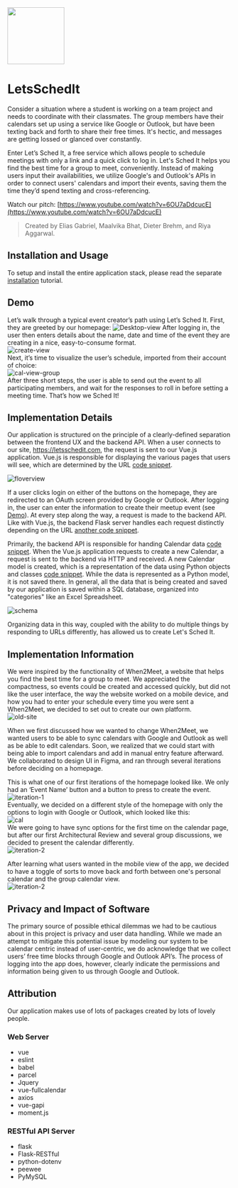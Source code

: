 <img src="/documentation/logo_20190419.png" width="128">


# LetsSchedIt
Consider a situation where a student is working on a team project and needs to coordinate with their classmates. The group members have their calendars set up using a service like Google or Outlook, but have been texting back and forth to share their free times. It's hectic, and messages are getting lossed or glanced over constantly.

Enter Let’s Sched It, a free service which allows people to schedule meetings with only a link and a quick click to log in. Let's Sched It helps you find the best time for a group to meet, conveniently. Instead of making users input their availabilities, we utilize Google's and Outlook's APIs in order to connect users' calendars and import their events, saving them the time they’d spend texting and cross-referencing.

Watch our pitch: [https://www.youtube.com/watch?v=6OU7aDdcucE](https://www.youtube.com/watch?v=6OU7aDdcucE)

> Created by Elias Gabriel, Maalvika Bhat, Dieter Brehm, and Riya Aggarwal.


## Installation and Usage
To setup and install the entire application stack, please read the separate [installation](/INSTALLATION.md) tutorial.

## Demo
Let’s walk through a typical event creator’s path using Let’s Sched It.
First, they are greeted by our homepage:
![Desktop-view](documentation/mockups/Desktop-Home-LeavesHalf.png)
After logging in, the user then enters details about the name, date and time of the event they are creating in a nice, easy-to-consume format.  
![create-view](documentation/create-view.png)  
Next, it’s time to visualize the user’s schedule, imported from their account of choice:  
![cal-view-group](documentation/mockups/Desktop-Calendar-Group.png)  
After three short steps, the user is able to send out the event to all participating members, and wait for the responses to roll in before setting a meeting time. That’s how we Sched It!  


## Implementation Details
Our application is structured on the principle of a clearly-defined separation between the frontend UX and the backend API. When a user connects to our site, https://letsschedit.com, the request is sent to our Vue.js application. Vue.js is responsible for displaying the various pages that users will see, which are determined by the URL [code snippet](https://github.com/thearchitector/LetsSchedIt/blob/google-api/source/web/src/router.js#L10-L23).

![floverview](documentation/floverview_20190428.png)

If a user clicks login on either of the buttons on the homepage, they are redirected to an OAuth screen provided by Google or Outlook. After logging in, the user can enter the information to create their meetup event (see [Demo](#demo)). At every step along the way, a request is made to the backend API. Like with Vue.js, the backend Flask server handles each request distinctly depending on the URL [another code snippet](https://github.com/thearchitector/LetsSchedIt/blob/backend/source/api/app.py#L43-L51).

Primarily, the backend API is responsible for handing Calendar data [code snippet](https://github.com/thearchitector/LetsSchedIt/blob/backend/source/api/controllers/calendar_controller.py#L13). When the Vue.js application requests to create a new Calendar, a request is sent to the backend via HTTP and received. A new Calendar model is created, which is a representation of the data using Python objects and classes [code snippet](https://github.com/thearchitector/LetsSchedIt/blob/backend/source/api/models/calendar.py). While the data is represented as a Python model, it is not saved there. In general, all the data that is being created and saved by our application is saved within a SQL database, organized into "categories" like an Excel Spreadsheet.

![schema](documentation/db-schema_20190428.png)

Organizing data in this way, coupled with the ability to do multiple things by responding to URLs differently, has allowed us to create Let's Sched It.


## Implementation Information  
  
We were inspired by the functionality of When2Meet, a website that helps you find the best time for a group to meet. We appreciated the compactness, so events could be created and accessed quickly, but did not like the user interface, the way the website worked on a mobile device, and how you had to enter your schedule every time you were sent a When2Meet, we decided to set out to create our own platform.   
![old-site](documentation/when2meetscreenshot.png)   

When we first discussed how we wanted to change When2Meet, we wanted users to be able to sync calendars with Google and Outlook as well as be able to edit calendars. Soon, we realized that we could start with being able to import calendars and add in manual entry feature afterward. We collaborated to design UI in Figma, and ran through several iterations before deciding on a homepage.  

This is what one of our first iterations of the homepage looked like. We only had an ‘Event Name’ button and a button to press to create the event.  
![iteration-1](documentation/iteration1.png)  
Eventually, we decided on a different style of the homepage with only the options to login with Google or Outlook, which looked like this:  
![cal](documentation/finalcreateevent.png)  
We were going to have sync options for the first time on the calendar page, but after our first Architectural Review and several group discussions, we decided to present the calendar differently.  
![iteration-2](documentation/iterationcal.png)    

After learning what users wanted in the mobile view of the app, we decided to have a toggle of sorts to move back and forth between one's personal calendar and the group calendar view.  
![iteration-2](documentation/mobilecal.png)  


## Privacy and Impact of Software
The primary source of possible ethical dilemmas we had to be cautious about in this project is privacy and user data handling. While we made an attempt to mitigate this potential issue by modeling our system to be calendar centric instead of user-centric, we do acknowledge that we collect users’ free time blocks through Google and Outlook API’s. The process of logging into the app does, however, clearly indicate the permissions and information being given to us through Google and Outlook.    


## Attribution
Our application makes use of lots of packages created by lots of lovely people.

### Web Server
* vue
* eslint
* babel
* parcel
* Jquery
* vue-fullcalendar
* axios
* vue-gapi
* moment.js

### RESTful API Server
* flask
* Flask-RESTful
* python-dotenv
* peewee
* PyMySQL
